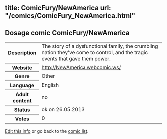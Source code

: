 title: ComicFury/NewAmerica
url: "/comics/ComicFury_NewAmerica.html"
---
Dosage comic ComicFury/NewAmerica
-----------------------------------------

<p id="msg"></p>
<script type="text/javascript">
if (window.location.search === '?edit_info_mail=sent_ok') {
  var elem = document.getElementById("msg");
  elem.innerHTML = 'Edited information sucessfully sent for review, which is usually done daily. Thanks!';
  elem.className = 'ok';
}
</script>
<table class="comicinfo">
<tr>
<th>Description</th><td>The story of a dysfunctional family, the crumbling nation they've come to control, and the tragic events that gave them power.</td>
</tr>
<tr>
<th>Website</th><td><a href="http://NewAmerica.webcomic.ws/">http://NewAmerica.webcomic.ws/</a></td>
</tr>
<tr>
<th>Genre</th><td>Other</td>
</tr>
<tr>
<th>Language</th><td>English</td>
</tr>
<tr>
<th>Adult content</th><td>no</td>
</tr>
<tr>
<th>Status</th><td>ok on 26.05.2013</td>
</tr>
<tr>
<th>Votes</th><td>0</td>
</tr>
</table>

[Edit this info](ComicFury_NewAmerica_edit.html) or go back to the [comic list](../comic-index.html).
